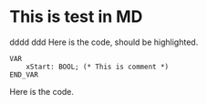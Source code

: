 # This is test in MD
dddd ddd
Here is the code, should be highlighted.

```iecst
VAR
    xStart: BOOL; (* This is comment *) 
END_VAR
```

Here is the code.